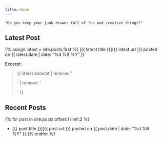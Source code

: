 ```yaml
---
title: Home
---
```


    "Do you keep your junk drawer full of fun and creative things?"

## Latest Post
{% assign latest = site.posts.first %}
[{{ latest.title }}]({{ latest.url }}) posted on {{ latest.date | date: "%d %B %Y" }}

Excerpt:

> {{ latest.excerpt | remove: '<p>' | remove: '</p>' }}

## Recent Posts
{% for post in site.posts offset:1 limit:2 %}
- [{{ post.title }}]({{ post.url }}) posted on {{ post.date | date: "%d %B %Y" }}
{% endfor %}
